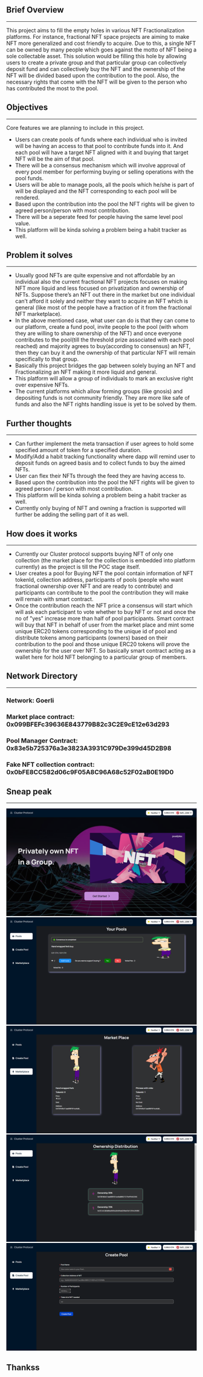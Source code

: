 ## Brief Overview

---

This project aims to fill the empty holes in various NFT Fractionalization platforms. For instance, fractional NFT space projects are aiming to make NFT more generalized and cost friendly to acquire. Due to this, a single NFT can be owned by many people which goes against the motto of NFT being a sole collectable asset. This solution would be filling this hole by allowing users to create a private group and that particular group can collectively deposit fund and can collectively buy the NFT and the ownership of the NFT will be divided based upon the contribution to the pool. Also, the necessary rights that come with the NFT will be given to the person who has contributed the most to the pool.

## Objectives

---

Core features we are planning to include in this project.

- Users can create pools of funds where each individual who is invited will be having an access to that pool to contribute funds into it. And each pool will have a target NFT aligned with it and buying that target NFT will be the aim of that pool.
- There will be a consensus mechanism which will involve approval of every pool member for performing buying or selling operations with the pool funds.
- Users will be able to manage pools, all the pools which he/she is part of will be displayed and the NFT corresponding to each pool will be rendered.
- Based upon the contribution into the pool the NFT rights will be given to agreed person/person with most contribution.
- There will be a seperate feed for people having the same level pool value.
- This platform will be kinda solving a problem being a habit tracker as well.

## Problem it solves

---

- Usually good NFTs are quite expensive and not affordable by an individual also the current fractional NFT projects focuses on making NFT more liquid and less focused on privatization and ownership of NFTs. Suppose there’s an NFT out there in the market but one individual can’t afford it solely and neither they want to acquire an NFT which is general (like most of the people have a fraction of it from the fractional NFT marketplace).
- In the above mentioned case, what user can do is that they can come to our platform, create a fund pool, invite people to the pool (with whom they are willing to share ownership of the NFT) and once everyone contributes to the pool(till the threshold prize associated with each pool reached) and majority agrees to buy(according to consensus) an NFT, then they can buy it and the ownership of that particular NFT will remain specifically to that group.
- Basically this project bridges the gap between solely buying an NFT and Fractionalizing an NFT making it more liquid and general.
- This platform will allow a group of individuals to mark an exclusive right over expensive NFTs.
- The current platforms which allow forming groups (like gnosis) and depositing funds is not community friendly. They are more like safe of funds and also the NFT rights handling issue is yet to be solved by them.

## Further thoughts

---

- Can further implement the meta transaction if user agrees to hold some specified amount of token for a specified duration.
- Modify/Add a habit tracking functionality where dapp will remind user to deposit funds on agreed basis and  to collect funds to buy the aimed NFTs.
- User can flex their NFTs through the feed they are having access to.
- Based upon the contribution into the pool the NFT rights will be given to agreed person / person with most contribution.
- This platform will be kinda solving a problem being a habit tracker as well. 
- Currently only buying of NFT and owning a fraction is supported will further be adding the selling part of it as well.

## How does it works

---

- Currently our Cluster protocol supports buying NFT of only one collection (the market place for the collection is embedded into platform currently) as the project is till the POC stage itself.
- User creates a pool for Buying NFT the pool contain information of NFT tokenId, collection address, participants of pools (people who want fractional ownership over NFT and are ready to contribute) and participants can contribute to the pool the contribution they will make will remain with smart contract.
- Once the contribution reach the NFT price a consensus will start which will ask each participant to vote whether to buy NFT or not and once the no of "yes" increase more than half of pool participants. Smart contract will buy that NFT in behalf of user from the market place and mint some unique ERC20 tokens corresponding to the unique id of pool and distribute tokens among participants (owners) based on their contribution to the pool and those unique ERC20 tokens will prove the ownership for the user over NFT. So basically smart contract acting as a wallet here for hold NFT belonging to a particular group of members.

## Network Directory

---
### Network: Goerli
### Market place contract: 0x099BFEFc39636E843779B82c3C2E9cE12e63d293
### Pool Manager Contract: 0x83e5b725376a3e3823A3931C979De399d45D2B98
### Fake NFT collection contract: 0x0bFE8CC582d06c9F05A8C96A68c52F02aB0E19D0

## Sneap peak

---

<img src="images/landing.png" alt="landing page" />
<img src="images/consensus.png" alt="landing page" />
<img src="images/marketplace.png" alt="landing page" />
<img src="images/ownership.png" alt="landing page" />
<img src="images/pool.png" alt="landing page" />

## Thankss